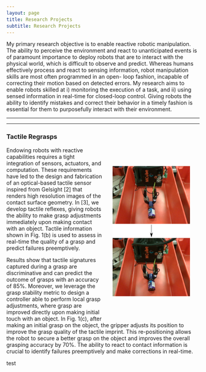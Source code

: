 ```yaml
---
layout: page
title: Research Projects
subtitle: Research Projects
---
```


My primary research objective is to enable reactive robotic manipulation. The ability to perceive the environment and react to unanticipated events is of paramount importance to deploy robots that are to interact with the physical world, which is difficult to observe and predict. Whereas humans effectively process and react to sensing information, robot manipulation skills are most often programmed in an open- loop fashion, incapable of correcting their motion based on detected errors.
My research aims to enable robots skilled at i) monitoring the execution of a task, and ii) using sensed information in real-time for closed-loop control. Giving robots the ability to identify mistakes and correct their behavior in a timely fashion is essential for them to purposefully interact with their environment.

---


<!-- Entry 1 -->
  <hr>
  <h3>
    Tactile Regrasps
  </h3>
  <p>
		<img src="/img/tactile_regrasp_horizontal.png" alt="Tactile" style="float:right;width:40%;" hspace="25" vspace="50">
	</p>
  <p>
		Endowing robots with reactive capabilities requires a tight integration of sensors, actuators, and computation. 
        These requirements have led to the design and fabrication of an optical-based tactile sensor inspired from 
        Gelsight [2] that renders high resolution images of the contact surface geometry.
        In [3], we develop tactile reflexes, giving robots the ability to make grasp adjustments immediately 
        upon making contact with an object. Tactile information shown in Fig. 1(b) is used to assess in real-time 
        the quality of a grasp and predict failures preemptively. 
	</p>
  <p>
Results show that tactile signatures captured 
        during a grasp are discriminative and can predict the outcome of grasps with an accuracy of 85%. 
        Moreover, we leverage the grasp stability metric to design a controller able to perform local grasp 
        adjustments, where grasp are improved directly upon making initial touch with an object. In Fig. 1(c), 
        after making an initial grasp on the object, the gripper adjusts its position to improve the grasp 
        quality of the tactile imprint. This re-positioning allows the robot to secure a better grasp on the 
        object and improves the overall grasping accuracy by 70%. The ability to react to contact information 
        is crucial to identify failures preemptively and make corrections in real-time.
	</p>
  <p>
    test
  </p>
